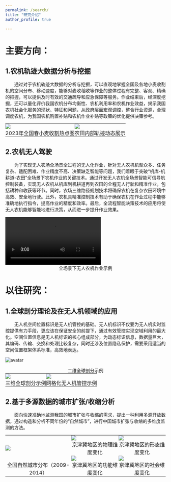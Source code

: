 ```yaml
---
permalink: /search/
title: "研究介绍"
author_profile: true

---
```



主要方向：
======
## 1.农机轨迹大数据分析与挖掘
    
&emsp;&emsp;通过对于农机轨迹大数据的分析与挖掘，可以直观地掌握全国及各地小麦收割机的空间分布、移动速度，能够对麦收稻收等作业的整体过程有完整、客观、精确的把握，可以提供及时有效的交通疏导和应急保障等服务。作业结束后，经深度挖掘，还可以量化评价我国农机分布均衡性、农机利用率和农机作业效益，揭示我国农机社会化服务的现状、特征和问题，从政府层面宏观调控，整合行业资源，合理调度农机，为我国农机购置补贴和农机作业补贴等政策的优化提供决策参考。  


<table style="margin:0;padding:0;border:0;">
<tr style="margin:0;padding:0;border:0;">
    <td style="margin:0;padding:0;border:0;"><img src="/images/2023热力图.gif"></td><!--大小650像素-->
    <td style="margin:0;padding:0;border:0;"><img src="/images/图1-1-2.gif"></td>
</tr>
<tr style="margin:0;padding:0;border:0;">
    <td style="margin:0;padding:0;border:0;text-align:center;">2023年全国春小麦收割热点图</td>
    <td style="margin:0;padding:0;border:0;text-align:center;">农田内部轨迹动态展示</td>
</tr>

</table>

## 2.农机无人驾驶

&emsp;&emsp;为了实现无人农场全场景全过程的无人化作业，针对无人农机机型众多、任务复杂、适配困难、作业精度不高、决策缺乏智能等问题，我们着眼于突破“机库-机耕道-农田”全场景下农机作业的关键技术。通过开发无人农机全场景智能可信导航控制装备，实现无人农机从机库到机耕道再到农田的全程无人行驶和精准作业，包括耕种和收获等环节。同时，农场三维路径规划技术将确保农机在复杂农田环境中高效、安全地行驶。此外，农机具精准控制技术有助于确保农机在作业过程中能够准确地执行指令，提高作业的精度和效率。最后，全流程智能决策技术的应用将使无人农机能够智能地进行决策，从而进一步提升作业效果。  
 
<video controls="controls">
    <source src="/images/无人驾驶视频.mp4" type="video/mp4" />
</video>

<!--<center>二维全球剖分示例</center>-->

<div  style="text-align:center;font-size:14px">
全场景下无人农机作业示例
</div>  


以往研究：
======
## 1.全球剖分理论及在无人机领域的应用
   
&emsp;&emsp;无人机空间位置标识是无人机管控的基础。无人机标识不仅要为无人机实时监控提供有力手段，更应该在保证安全的前提下，通过有效管控实现空域利用的最大化。空间位置信息是无人机标识的核心组成部分，为动态标识信息，数据量巨大，其编码、传输、交换和处理比较复杂，同时还涉及位置隐私保护，需要采用适当的空间位置框架体系标准，高效地表达。  


![avatar](/images/图2-1-3.jpg)  

<div  style="text-align:center;font-size:14px">
二维全球剖分示例
</div>  
 
<table style="margin:0;padding:0;border:0;">
    <tr style="margin:0;padding:0;border:0;">
        <td style="margin:0;padding:0;border:0;"><img src="/images/图2-1-1.gif"></td>
        <td style="margin:0;padding:0;border:0;"><img src="/images/图2-1-2.jpg"></td>
    </tr>
    <tr style="margin:0;padding:0;border:0;">
        <td style="margin:0;padding:0;border:0;text-align:center;">三维全球剖分示例</td>
        <td style="margin:0;padding:0;border:0;text-align:center;">网格化无人机管控示例</td>
    </tr>
</table>
 <!-- 大小1385-->
    
## 2.基于多源数据的城市扩张/收缩分析
    
&emsp;&emsp;面向快速准确地监测我国的城市扩张与收缩的需求，提出一种利用多源开放数据，通过构造和分析不同年份的“自然城市”，进行中国城市扩张与收缩的多维度监测的方法。


<table style="margin:0;padding:0;border:0;">
    
<tr style="margin:0;padding:0;border:0;">
    <td style="margin:0;padding:0;border:0;" rowspan="3"><img src="/images/图2_2_1.jpg"></td>
    <td style="margin:0;padding:0;border:0;"><img src="/images/图2_2_2.jpg"></td>
    <td style="margin:0;padding:0;border:0;"><img src="/images/图2_2_3.jpg"></td>
</tr>
    
<tr style="margin:0;padding:0;border:0;">
    <td style="margin:0;padding:0;border:0;text-align:center;">京津冀地区的物理维度变化</td>
    <td style="margin:0;padding:0;border:0;text-align:center;">京津冀地区的形态维度变化</td>
</tr>
    
<tr style="margin:0;padding:0;border:0;">
    <td style="margin:0;padding:0;border:0;"><img src="/images/图2_2_4.jpg"></td>
    <td style="margin:0;padding:0;border:0;"><img src="/images/图2_2_5.jpg"></td>
</tr>

<tr style="margin:0;padding:0;border:0;">
    <td style="margin:0;padding:0;border:0;text-align:center;">全国自然城市分布（2009-2014）</td>
    <td style="margin:0;padding:0;border:0;text-align:center;">京津冀地区的功能维度变化</td>
    <td style="margin:0;padding:0;border:0;text-align:center;">京津冀地区的社会维度变化</td>
</tr>

</table>
